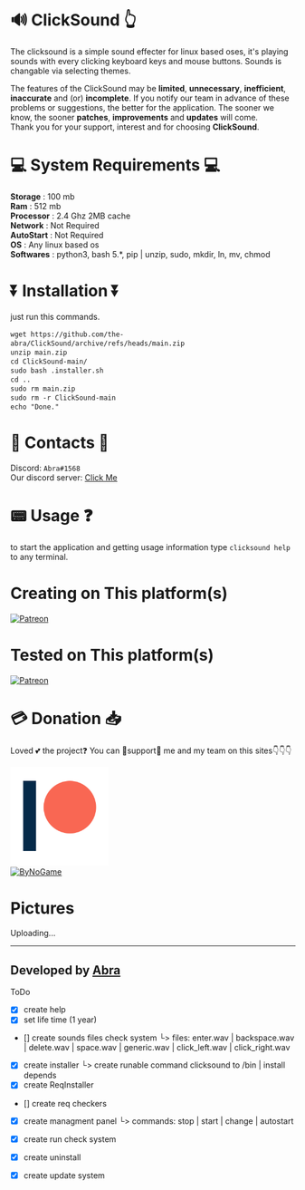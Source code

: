 # 🔊 ClickSound 👆
The clicksound is a simple sound effecter for linux based oses, it's playing sounds with every clicking keyboard keys and mouse buttons. Sounds is changable via selecting themes.

The features of the ClickSound may be **limited**, **unnecessary**, **inefficient**, **inaccurate** and (or) **incomplete**. If you notify our team in advance of these problems or suggestions, the better for the application. The sooner we know, the sooner **patches**, **improvements** and **updates** will come. <br />
Thank you for your support, interest and for choosing **ClickSound**. <br />

# :computer: System Requirements :computer:
**Storage**   : 100 mb </br>
**Ram**       : 512 mb </br>
**Processor** : 2.4 Ghz 2MB cache </br>
**Network**   : Not Required </br>
**AutoStart** : Not Required </br>
**OS**        : Any linux based os </br>
**Softwares** : python3, bash 5.*, pip | unzip, sudo, mkdir, ln, mv, chmod</br>


# :arrow_double_down: Installation :arrow_double_down:
just run this commands.
```
wget https://github.com/the-abra/ClickSound/archive/refs/heads/main.zip
unzip main.zip
cd ClickSound-main/
sudo bash .installer.sh
cd ..
sudo rm main.zip
sudo rm -r ClickSound-main
echo "Done."
```

# :satellite: Contacts :satellite:
Discord: `Abra#1568`<br />
Our discord server: [Click Me](https://discord.gg/R6fVaQS5We "Click Me")

# :pager: Usage :question:
to start the application and getting usage information type ```clicksound help ``` to any terminal.<br />

# Creating on This platform(s)

<a href="https://linuxmint.com/" target="_blank"><img src="https://linuxmint.com/web/img/logo-mono.svg" alt="Patreon" height="174" width="310"></a></br>

# Tested on This platform(s)

<a href="https://linuxmint.com/" target="_blank"><img src="https://linuxmint.com/web/img/logo-mono.svg" alt="Patreon" height="174" width="310"></a></br>

# :credit_card: Donation :inbox_tray:

Loved :two_hearts: the project:question: You can :star2:support:star2: me and my team on this sites:point_down::point_down::point_down:

<a href="https://www.patreon.com/plexusnetworksystem" target="_blank"><img src="https://raw.githubusercontent.com/PlexusNetworkSystem/PlexusNetworkSystem/main/patreon.png" alt="Patreon" height="174" width="174"></a></br>
<a href="http://www.bynogame.com/tr/destekle/plexus-system" target="_blank"><img src="https://images.bynogame.com/images/anlatim/bynogame-logo-siyah2.png" alt="ByNoGame" height="123" width="300"></a>

# Pictures
Uploading...


------------ 
Developed by [Abra](https://github.com/the-abra "Abra")
------------
ToDo
- [x] create help
- [x] set life time (1 year)
- [] create sounds files check system
     └> files: enter.wav | backspace.wav | delete.wav | space.wav | generic.wav | click_left.wav | click_right.wav
- [x] create installer
     └> create runable command clicksound to /bin | install depends
- [x] create ReqInstaller
- [] create req checkers
- [x] create managment panel
     └> commands: stop | start | change | autostart
- [x] create run check system
- [x] create uninstall
- [x] create update system 

